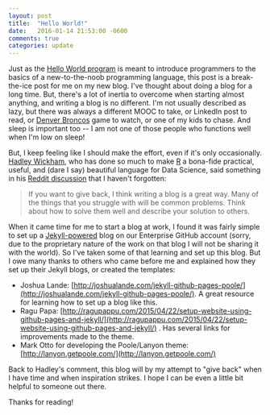 ```yaml
---
layout: post
title:  "Hello World!"
date:   2016-01-14 21:53:00 -0600
comments: true
categories: update
---
```


Just as the [Hello World program](https://en.wikipedia.org/wiki/%22Hello,_World!%22_program) is meant to introduce programmers to the basics of a new-to-the-noob programming language, this post is a break-the-ice post for me on my new blog.  I've thought about doing a blog for a long time. But, there's a lot of inertia to overcome when starting almost anything, and writing a blog is no different. I'm not usually described as lazy, but there was always a different MOOC to take, or LinkedIn post to read, or [Denver Broncos](http://www.denverbroncos.com/) game to watch, or one of my kids to chase. And sleep is important too -- I am not one of those people who functions well when I'm low on sleep!

But, I keep feeling like I should make the effort, even if it's only occasionally.  [Hadley Wickham](http://had.co.nz/), who has done so much to make [R](https://www.r-project.org/) a bona-fide practical, useful, and (dare I say) beautiful language for Data Science, said something in his [Reddit discussion](
https://www.reddit.com/r/dataisbeautiful/comments/3mp9r7/im_hadley_wickham_chief_scientist_at_rstudio_and/cvhl63u) that I haven't forgotten:

>  If you want to give back, I think writing a blog is a great way. Many of the things that you struggle with will be common problems. Think about how to solve them well and describe your solution to others. 

When it came time for me to start a blog at work, I found it was fairly simple to set up a [Jekyll-powered](http://jekyllrb.com/) blog on our Enterprise GitHub account (sorry, due to the proprietary nature of the work on that blog I will not be sharing it with the world).  So I've taken some of that learning and set up this blog.  But I owe many thanks to others who came before me and explained how they set up their Jekyll blogs, or created the templates:

  * Joshua Lande: [http://joshualande.com/jekyll-github-pages-poole/](http://joshualande.com/jekyll-github-pages-poole/).  A great resource for learning how to set up a blog like this.
  * Ragu Papa: [http://ragupappu.com/2015/04/22/setup-website-using-github-pages-and-jekyll/](http://ragupappu.com/2015/04/22/setup-website-using-github-pages-and-jekyll/) . Has several links for improvements made to the theme.
  * Mark Otto for developing the Poole/Lanyon theme: [http://lanyon.getpoole.com/](http://lanyon.getpoole.com/)

Back to Hadley's comment, this blog will by my attempt to "give back" when I have time and when inspiration strikes. I hope I can be even a little bit helpful to someone out there.  

Thanks for reading!

